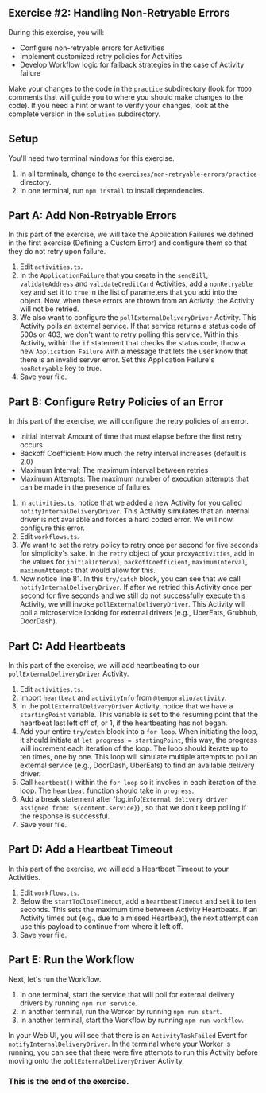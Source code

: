 ## Exercise #2: Handling Non-Retryable Errors

During this exercise, you will:

- Configure non-retryable errors for Activities
- Implement customized retry policies for Activities
- Develop Workflow logic for fallback strategies in the case of Activity failure

Make your changes to the code in the `practice` subdirectory (look for `TODO` comments that will guide you to where you should make changes to the code). If you need a hint or want to verify your changes, look at the complete version in the `solution` subdirectory.

## Setup

You'll need two terminal windows for this exercise.

1. In all terminals, change to the `exercises/non-retryable-errors/practice` directory.
2. In one terminal, run `npm install` to install dependencies.

## Part A: Add Non-Retryable Errors

In this part of the exercise, we will take the Application Failures we defined in the first exercise (Defining a Custom Error) and configure them so that they do not retry upon failure.

1. Edit `activities.ts`.
2. In the `ApplicationFailure` that you create in the `sendBill`, `validateAddress` and `validateCreditCard` Activities, add a `nonRetryable` key and set it to `true` in the list of parameters that you add into the object. Now, when these errors are thrown from an Activity, the Activity will not be retried.
3. We also want to configure the `pollExternalDeliveryDriver` Activity. This Activity polls an external service. If that service returns a status code of 500s or 403, we don't want to retry polling this service. Within this Activity, within the `if` statement that checks the status code, throw a new `Application Failure` with a message that lets the user know that there is an invalid server error. Set this Application Failure's `nonRetryable` key to true.
4. Save your file.

## Part B: Configure Retry Policies of an Error

In this part of the exercise, we will configure the retry policies of an error.

- Initial Interval: Amount of time that must elapse before the first retry occurs
- Backoff Coefficient: How much the retry interval increases (default is 2.0)
- Maximum Interval: The maximum interval between retries
- Maximum Attempts: The maximum number of execution attempts that can be made in the presence of failures

1. In `activities.ts`, notice that we added a new Activity for you called `notifyInternalDeliveryDriver`. This Activitiy simulates that an internal driver is not available and forces a hard coded error. We will now configure this error.
2. Edit `workflows.ts`.
3. We want to set the retry policy to retry once per second for five seconds for simplicity's sake. In the `retry` object of your `proxyActivities`, add in the values for `initialInterval`, `backoffCoefficient`, `maximumInterval`, `maximumAttempts` that would allow for this.
4. Now notice line 81. In this `try/catch` block, you can see that we call `notifyInternalDeliveryDriver`. If after we retried this Activity once per second for five seconds and we still do not successfully execute this Activity, we will invoke `pollExternalDeliveryDriver`. This Activity will poll a microservice looking for external drivers (e.g., UberEats, Grubhub, DoorDash).

## Part C: Add Heartbeats

In this part of the exercise, we will add heartbeating to our `pollExternalDeliveryDriver` Activity.

1. Edit `activities.ts`.
2. Import `heartbeat` and `activityInfo` from `@temporalio/activity`.
3. In the `pollExternalDeliveryDriver` Activity, notice that we have a `startingPoint` variable. This variable is set to the resuming point that the heartbeat last left off of, or 1, if the heartbeating has not began.
4. Add your entire `try/catch` block into a `for loop`. When initiating the loop, it should initiate at `let progress = startingPoint`, this way, the progress will increment each iteration of the loop. The loop should iterate up to ten times, one by one. This loop will simulate multiple attempts to poll an external service (e.g., DoorDash, UberEats) to find an available delivery driver.
5. Call `heartbeat()` within the `for loop` so it invokes in each iteration of the loop. The `heartbeat` function should take in `progress`.
6. Add a break statement after 'log.info(`External delivery driver assigned from: ${content.service}`)', so that we don't keep polling if the response is successful.
7. Save your file.

## Part D: Add a Heartbeat Timeout

In this part of the exercise, we will add a Heartbeat Timeout to your Activities.

1. Edit `workflows.ts`.
2. Below the `startToCloseTimeout`, add a `heartbeatTimeout` and set it to ten seconds. This sets the maximum time between Activity Heartbeats. If an Activity times out (e.g., due to a missed Heartbeat), the next attempt can use this payload to continue from where it left off.
3. Save your file.

## Part E: Run the Workflow

Next, let's run the Workflow.

1. In one terminal, start the service that will poll for external delivery drivers by running `npm run service`.
2. In another terminal, run the Worker by running `npm run start`.
3. In another terminal, start the Workflow by running `npm run workflow`.

In your Web UI, you will see that there is an `ActivityTaskFailed` Event for `notifyInternalDeliveryDriver`. In the terminal where your Worker is running, you can see that there were five attempts to run this Activity before moving onto the `pollExternalDeliveryDriver` Activity.

### This is the end of the exercise.
